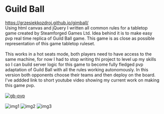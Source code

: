 # Guild Ball
https://grzesiekkozdroj.github.io/gimball/  <br/>
Using html canvas and jQuery I written all common rules for a tabletop game created by Steamforged Games Ltd. Idea behind it is to make easy pvp real time replica of Guild Ball game. This game is as close as possible representation of this game tabletop ruleset. <br/>
<br/>
This works in a hot seats mode, both players need to have access to the same machine, for now I had to stop writing thi project to level up my skills so I can build server logic for this game to become fully fledged pvp adaptation of Guild Ball with all the rules working autonomously. In this version both opponents choose their teams and then deploy on the board. I've addded link to short youtube video showing my current work on making this game pvp.<br/>
<br/>
[![gb-pvp](https://raw.githubusercontent.com/GrzesiekKozdroj/gimball/master/Screenshot%20from%202020-03-18%2001-26-35.png)](https://www.youtube.com/watch?v=WJ6CZYnMoEw)  <br/>
<br/>
![img1](https://raw.githubusercontent.com/GrzesiekKozdroj/gimball/master/Screenshot%20from%202020-03-17%2017-45-51.png)
![img2](https://raw.githubusercontent.com/GrzesiekKozdroj/gimball/master/Screenshot%20from%202020-03-17%2017-46-46.png)
![img3](https://raw.githubusercontent.com/GrzesiekKozdroj/gimball/master/Screenshot%20from%202020-03-17%2017-57-57.png)
